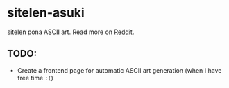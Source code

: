 # sitelen-asuki
sitelen pona ASCII art. Read more on [Reddit](https://www.reddit.com/r/tokipona/comments/fzlmnz/mi_pali_e_sitelen_asuki_ascii_pi_toki_pona/).

## TODO:
- Create a frontend page for automatic ASCII art generation (when I have free time `:(`)
